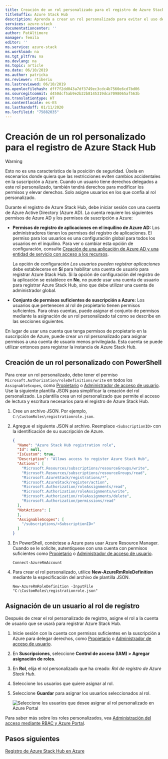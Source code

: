 ```yaml
---
title: Creación de un rol personalizado para el registro de Azure Stack Hub
titleSuffix: Azure Stack Hub
description: Aprenda a crear un rol personalizado para evitar el uso de un administrador global para el registro de Azure Stack Hub.
services: azure-stack
documentationcenter: ''
author: PatAltimore
manager: femila
editor: ''
ms.service: azure-stack
ms.workload: na
ms.tgt_pltfrm: na
ms.devlang: na
ms.topic: article
ms.date: 06/10/2019
ms.author: patricka
ms.reviewer: rtiberiu
ms.lastreviewed: 06/10/2019
ms.openlocfilehash: dff7f2dd043a7df3749ec3cdc4b7560e6cd7bd06
ms.sourcegitcommit: d450dcf5ab9e2b22b8145319dca7098065af563b
ms.translationtype: HT
ms.contentlocale: es-ES
ms.lasthandoff: 01/11/2020
ms.locfileid: "75882035"
---
```

# <a name="create-a-custom-role-for-azure-stack-hub-registration"></a>Creación de un rol personalizado para el registro de Azure Stack Hub

> [!WARNING]
> Esto no es una característica de la posición de seguridad. Úsela en escenarios donde quiera que las restricciones eviten cambios accidentales en la suscripción a Azure. Cuando un usuario tiene derechos delegados a este rol personalizado, también tendrá derechos para modificar los permisos y elevar derechos. Solo asigne usuarios en los que confía al rol personalizado.

Durante el registro de Azure Stack Hub, debe iniciar sesión con una cuenta de Azure Active Directory (Azure AD). La cuenta requiere los siguientes permisos de Azure AD y los permisos de suscripción a Azure:

* **Permisos de registro de aplicaciones en el inquilino de Azure AD:** Los administradores tienen los permisos del registro de aplicaciones. El permiso para los usuarios es una configuración global para todos los usuarios en el inquilino. Para ver o cambiar esta opción de configuración, consulte [Creación de una aplicación de Azure AD y una entidad de servicio con acceso a los recursos](/azure/active-directory/develop/howto-create-service-principal-portal#required-permissions).

    La opción de configuración *Los usuarios pueden registrar aplicaciones* debe establecerse en **Sí** para habilitar una cuenta de usuario para registrar Azure Stack Hub. Si la opción de configuración del registro de la aplicación se establece en **No**, no puede usar una cuenta de usuario para registrar Azure Stack Hub, sino que debe utilizar una cuenta de administrador global.

* **Conjunto de permisos suficientes de suscripción a Azure:** Los usuarios que pertenecen al rol de propietario tienen permisos suficientes. Para otras cuentas, puede asignar el conjunto de permisos mediante la asignación de un rol personalizado tal como se describe en las secciones siguientes.

En lugar de usar una cuenta que tenga permisos de propietario en la suscripción de Azure, puede crear un rol personalizado para asignar permisos a una cuenta de usuario menos privilegiada. Esta cuenta se puede utilizar entonces para registrar la instancia de Azure Stack Hub.

## <a name="create-a-custom-role-using-powershell"></a>Creación de un rol personalizado con PowerShell

Para crear un rol personalizado, debe tener el permiso `Microsoft.Authorization/roleDefinitions/write` en todos los `AssignableScopes`, como [Propietario](/azure/role-based-access-control/built-in-roles#owner) o [Administrador de acceso de usuario](/azure/role-based-access-control/built-in-roles#user-access-administrator). Use la siguiente plantilla JSON para simplificar la creación del rol personalizado. La plantilla crea un rol personalizado que permite el acceso de lectura y escritura necesarios para el registro de Azure Stack Hub.

1. Cree un archivo JSON. Por ejemplo, `C:\CustomRoles\registrationrole.json`.
2. Agregue el siguiente JSON al archivo. Reemplace `<SubscriptionID>` con la identificación de su suscripción de Azure.

    ```json
    {
      "Name": "Azure Stack Hub registration role",
      "Id": null,
      "IsCustom": true,
      "Description": "Allows access to register Azure Stack Hub",
      "Actions": [
        "Microsoft.Resources/subscriptions/resourceGroups/write",
        "Microsoft.Resources/subscriptions/resourceGroups/read",
        "Microsoft.AzureStack/registrations/*",
        "Microsoft.AzureStack/register/action",
        "Microsoft.Authorization/roleAssignments/read",
        "Microsoft.Authorization/roleAssignments/write",
        "Microsoft.Authorization/roleAssignments/delete",
        "Microsoft.Authorization/permissions/read"
      ],
      "NotActions": [
      ],
      "AssignableScopes": [
        "/subscriptions/<SubscriptionID>"
      ]
    }
    ```

3. En PowerShell, conéctese a Azure para usar Azure Resource Manager. Cuando se le solicite, autentíquese con una cuenta con permisos suficientes como [Propietario](/azure/role-based-access-control/built-in-roles#owner) o [Administrador de acceso de usuario](/azure/role-based-access-control/built-in-roles#user-access-administrator).

    ```azurepowershell
    Connect-AzureRmAccount
    ```

4. Para crear el rol personalizado, utilice **New-AzureRmRoleDefinition** mediante la especificación del archivo de plantilla JSON.

    ``` azurepowershell
    New-AzureRmRoleDefinition -InputFile "C:\CustomRoles\registrationrole.json"
    ```

## <a name="assign-a-user-to-registration-role"></a>Asignación de un usuario al rol de registro

Después de crear el rol personalizado de registro, asigne el rol a la cuenta de usuario que se usará para registrar Azure Stack Hub.

1. Inicie sesión con la cuenta con permisos suficientes en la suscripción a Azure para delegar derechos, como [Propietario](/azure/role-based-access-control/built-in-roles#owner) o [Administrador de acceso de usuario](/azure/role-based-access-control/built-in-roles#user-access-administrator).
2. En **Suscripciones**, seleccione **Control de acceso (IAM) > Agregar asignación de roles**.
3. En **Rol**, elija el rol personalizado que ha creado: *Rol de registro de Azure Stack Hub*.
4. Seleccione los usuarios que quiere asignar al rol.
5. Seleccione **Guardar** para asignar los usuarios seleccionados al rol.

    ![Seleccione los usuarios que desee asignar al rol personalizado en Azure Portal](media/azure-stack-registration-role/assign-role.png)

Para saber más sobre los roles personalizados, vea [Administración del acceso mediante RBAC y Azure Portal](/azure/role-based-access-control/role-assignments-portal).

## <a name="next-steps"></a>Pasos siguientes

[Registro de Azure Stack Hub en Azure](azure-stack-registration.md)
